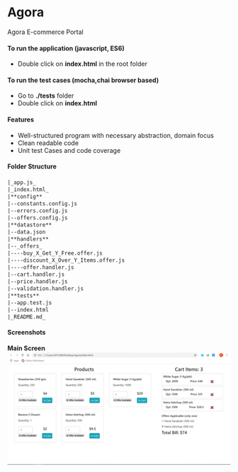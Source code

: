 # Agora
Agora E-commerce Portal

#### To run the application (javascript, ES6)
- Double click on **index.html** in the root folder

#### To run the test cases (mocha,chai browser based)
- Go to **./tests** folder
- Double click on **index.html**

#### Features
- Well-structured program with necessary abstraction, domain focus
- Clean readable code
- Unit test Cases and code coverage

#### Folder Structure
```
|_app.js_
|_index.html_
|**config**
|--constants.config.js
|--errors.config.js
|--offers.config.js
|**datastore**
|--data.json
|**handlers**
|--_offers_
|----buy_X_Get_Y_Free.offer.js
|----discount_X_Over_Y_Items.offer.js
|----offer.handler.js
|--cart.handler.js
|--price.handler.js
|--validation.handler.js
|**tests**
|--app.test.js
|--index.html
|_README.md_
```
#### Screenshots

**Main Screen**
![alt text](./screenshots/main.PNG)


